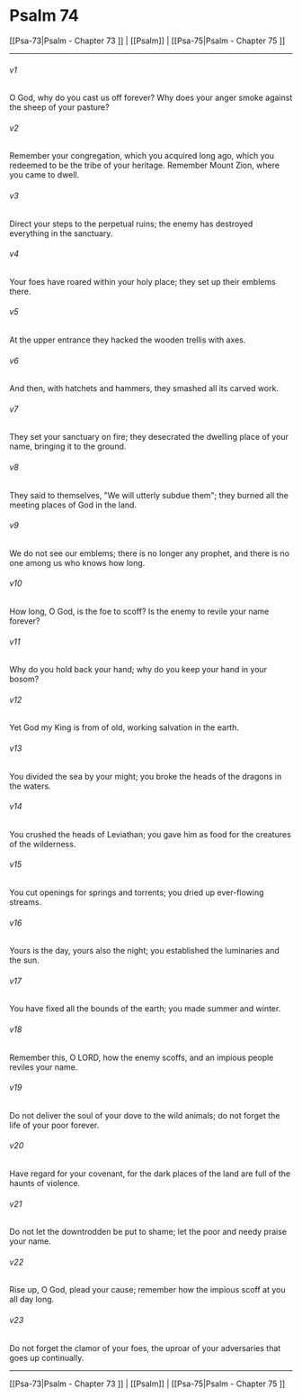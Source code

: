 # Psalm 74

[[Psa-73|Psalm - Chapter 73 ]] | [[Psalm]] | [[Psa-75|Psalm - Chapter 75 ]]
***

###### v1
O God, why do you cast us off forever? Why does your anger smoke against the sheep of your pasture?
###### v2
Remember your congregation, which you acquired long ago, which you redeemed to be the tribe of your heritage. Remember Mount Zion, where you came to dwell.
###### v3
Direct your steps to the perpetual ruins; the enemy has destroyed everything in the sanctuary.
###### v4
Your foes have roared within your holy place; they set up their emblems there.
###### v5
At the upper entrance they hacked the wooden trellis with axes.
###### v6
And then, with hatchets and hammers, they smashed all its carved work.
###### v7
They set your sanctuary on fire; they desecrated the dwelling place of your name, bringing it to the ground.
###### v8
They said to themselves, "We will utterly subdue them"; they burned all the meeting places of God in the land.
###### v9
We do not see our emblems; there is no longer any prophet, and there is no one among us who knows how long.
###### v10
How long, O God, is the foe to scoff? Is the enemy to revile your name forever?
###### v11
Why do you hold back your hand; why do you keep your hand in your bosom?
###### v12
Yet God my King is from of old, working salvation in the earth.
###### v13
You divided the sea by your might; you broke the heads of the dragons in the waters.
###### v14
You crushed the heads of Leviathan; you gave him as food for the creatures of the wilderness.
###### v15
You cut openings for springs and torrents; you dried up ever-flowing streams.
###### v16
Yours is the day, yours also the night; you established the luminaries and the sun.
###### v17
You have fixed all the bounds of the earth; you made summer and winter.
###### v18
Remember this, O LORD, how the enemy scoffs, and an impious people reviles your name.
###### v19
Do not deliver the soul of your dove to the wild animals; do not forget the life of your poor forever.
###### v20
Have regard for your covenant, for the dark places of the land are full of the haunts of violence.
###### v21
Do not let the downtrodden be put to shame; let the poor and needy praise your name.
###### v22
Rise up, O God, plead your cause; remember how the impious scoff at you all day long.
###### v23
Do not forget the clamor of your foes, the uproar of your adversaries that goes up continually.

***

[[Psa-73|Psalm - Chapter 73 ]] | [[Psalm]] | [[Psa-75|Psalm - Chapter 75 ]]
